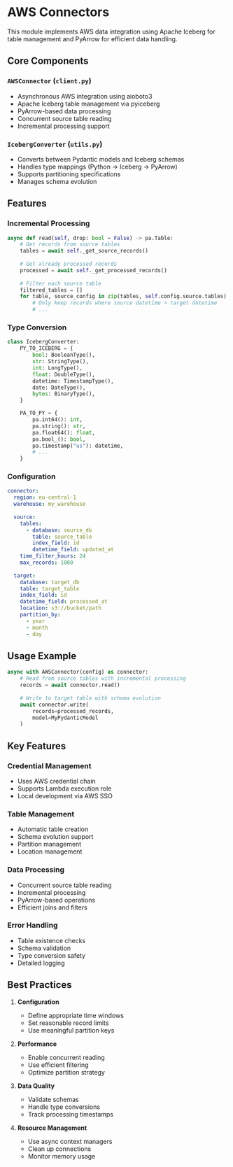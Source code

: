 # AWS Connectors

This module implements AWS data integration using Apache Iceberg for table management and PyArrow for efficient data handling.

## Core Components

### `AWSConnector` (`client.py`)
- Asynchronous AWS integration using aioboto3
- Apache Iceberg table management via pyiceberg
- PyArrow-based data processing
- Concurrent source table reading
- Incremental processing support

### `IcebergConverter` (`utils.py`)
- Converts between Pydantic models and Iceberg schemas
- Handles type mappings (Python → Iceberg → PyArrow)
- Supports partitioning specifications
- Manages schema evolution

## Features

### Incremental Processing
```python
async def read(self, drop: bool = False) -> pa.Table:
    # Get records from source tables
    tables = await self._get_source_records()
    
    # Get already processed records
    processed = await self._get_processed_records()
    
    # Filter each source table
    filtered_tables = []
    for table, source_config in zip(tables, self.config.source.tables):
        # Only keep records where source datetime > target datetime
        # ...
```

### Type Conversion
```python
class IcebergConverter:
    PY_TO_ICEBERG = {
        bool: BooleanType(),
        str: StringType(),
        int: LongType(),
        float: DoubleType(),
        datetime: TimestampType(),
        date: DateType(),
        bytes: BinaryType(),
    }

    PA_TO_PY = {
        pa.int64(): int,
        pa.string(): str,
        pa.float64(): float,
        pa.bool_(): bool,
        pa.timestamp("us"): datetime,
        # ...
    }
```

### Configuration

```yaml
connector:
  region: eu-central-1
  warehouse: my_warehouse
  
  source:
    tables:
      - database: source_db
        table: source_table
        index_field: id
        datetime_field: updated_at
    time_filter_hours: 24
    max_records: 1000
    
  target:
    database: target_db
    table: target_table
    index_field: id
    datetime_field: processed_at
    location: s3://bucket/path
    partition_by: 
      - year
      - month
      - day
```

## Usage Example

```python
async with AWSConnector(config) as connector:
    # Read from source tables with incremental processing
    records = await connector.read()
    
    # Write to target table with schema evolution
    await connector.write(
        records=processed_records,
        model=MyPydanticModel
    )
```

## Key Features

### Credential Management
- Uses AWS credential chain
- Supports Lambda execution role
- Local development via AWS SSO

### Table Management
- Automatic table creation
- Schema evolution support
- Partition management
- Location management

### Data Processing
- Concurrent source table reading
- Incremental processing
- PyArrow-based operations
- Efficient joins and filters

### Error Handling
- Table existence checks
- Schema validation
- Type conversion safety
- Detailed logging

## Best Practices

1. **Configuration**
   - Define appropriate time windows
   - Set reasonable record limits
   - Use meaningful partition keys

2. **Performance**
   - Enable concurrent reading
   - Use efficient filtering
   - Optimize partition strategy

3. **Data Quality**
   - Validate schemas
   - Handle type conversions
   - Track processing timestamps

4. **Resource Management**
   - Use async context managers
   - Clean up connections
   - Monitor memory usage
